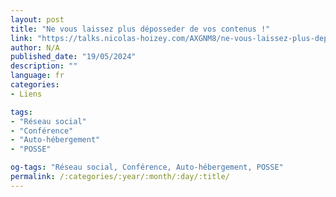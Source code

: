 ```yaml
---
layout: post
title: "Ne vous laissez plus déposseder de vos contenus !"
link: "https://talks.nicolas-hoizey.com/AXGNM8/ne-vous-laissez-plus-deposseder-de-vos-contenus"
author: N/A
published_date: "19/05/2024"
description: ""
language: fr
categories:
- Liens

tags:
- "Réseau social"
- "Conférence"
- "Auto-hébergement"
- "POSSE"

og-tags: "Réseau social, Conférence, Auto-hébergement, POSSE"
permalink: /:categories/:year/:month/:day/:title/
---
```

